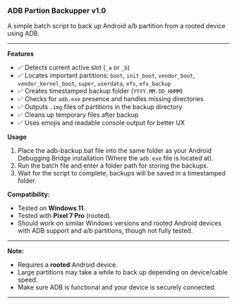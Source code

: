 ### ADB Partion Backupper v1.0

A simple batch script to back up Android a/b partition from a rooted device using ADB. 

---

**Features**
* :white_check_mark: Detects current active slot (`_a` or `_b`)
* :white_check_mark: Locates important partitions: `boot`, `init_boot`, `vendor_boot`, `vendor_kernel_boot`, `super`, `userdata`, `efs`, `efs_backup`
* :white_check_mark: Creates timestamped backup folder (`YYYY.MM.DD_HHMM`)
* :white_check_mark: Checks for `adb.exe` presence and handles missing directories
* :white_check_mark: Outputs `.img` files of partitions in the backup directory
* :white_check_mark: Cleans up temporary files after backup
* :white_check_mark: Uses emojis and readable console output for better UX

**Usage**

1. Place the adb-backup.bat file into the same folder as your Android Debugging Bridge installation (Where the `adb.exe` file is located at).
2. Run the batch file and enter a folder path for storing the backups.
3. Wait for the script to complete; backups will be saved in a timestamped folder.

**Compatibility:**

* Tested on **Windows 11**.
* Tested with **Pixel 7 Pro** (rooted).
* Should work on similar Windows versions and rooted Android devices with ADB support and a/b partitions, though not fully tested.

---

**Note:**

* Requires a **rooted** Android device.
* Large partitions may take a while to back up depending on device/cable speed.
* Make sure ADB is functional and your device is securely connected.

---

